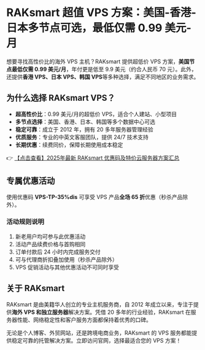 # RAKsmart 超值 VPS 方案：美国-香港-日本多节点可选，最低仅需 0.99 美元-月

想要寻找高性价比的海外 VPS 主机？RAKsmart 提供超低价 VPS 方案，**美国节点最低仅需 0.99 美元/月**，年付更是低至 9.9 美元（约合人民币 70 元）。此外，还提供**香港 VPS、日本 VPS、韩国 VPS**等多种选择，满足不同地区的业务需求。

## 为什么选择 RAKsmart VPS？

- **超高性价比**：0.99 美元/月的超低价 VPS，适合个人建站、小型项目
- **多节点选择**：美国、香港、日本、韩国等多个数据中心可选
- **稳定可靠**：成立于 2012 年，拥有 20 多年服务器管理经验
- **优质服务**：专业的中英文客服团队，提供 24/7 技术支持
- **长期优惠**：续费同价，保障长期使用成本稳定

👉 [【点击查看】2025年最新 RAKsmart 优惠码及特价云服务器方案汇总](https://bit.ly/raksmart)

## 专属优惠活动

使用优惠码 **VPS-TP-35%dis** 可享受 VPS 产品**全场 65 折**优惠（秒杀产品除外）。

### 活动规则说明

1. 新老用户均可参与此优惠活动
2. 活动产品续费价格与首购相同
3. 订单付款后 24 小时内完成服务交付
4. 可与代理商折扣叠加使用（秒杀产品除外）
5. VPS 促销活动与其他优惠活动不可同时享受

## 关于 RAKsmart

RAKsmart 是由美籍华人创立的专业主机服务商，自 2012 年成立以来，专注于提供**海外 VPS 和独立服务器**解决方案。凭借 20 多年的行业经验，RAKsmart 在服务器性能、网络稳定性和客户服务方面都保持着优秀的口碑。

无论是个人博客、外贸网站，还是跨境电商业务，RAKsmart 的 VPS 服务都能提供稳定可靠的托管解决方案。立即访问官网，选择最适合您的 VPS 方案！